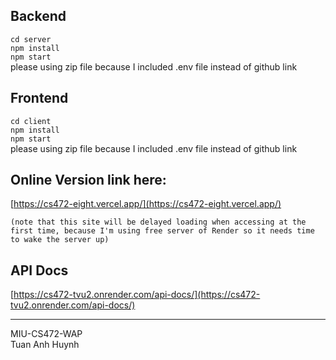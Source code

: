 ## Backend
`cd server`\
`npm install`\
`npm start`\
please using zip file because I included .env file instead of github link

## Frontend
`cd client`\
`npm install`\
`npm start`\
please using zip file because I included .env file instead of github link

## Online Version link here:
[https://cs472-eight.vercel.app/](https://cs472-eight.vercel.app/)

`(note that this site will be delayed loading when accessing at the first time, because I'm using free server of Render so it needs time to wake the server up)`

## API Docs
[https://cs472-tvu2.onrender.com/api-docs/](https://cs472-tvu2.onrender.com/api-docs/)

---
MIU-CS472-WAP\
Tuan Anh Huynh